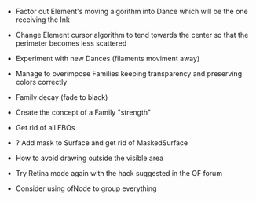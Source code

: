 - Factor out Element's moving algorithm into Dance which will be the one receiving the Ink
- Change Element cursor algorithm to tend towards the center so that the perimeter becomes less scattered
- Experiment with new Dances (filaments moviment away)
- Manage to overimpose Families keeping transparency and preserving colors correctly 


- Family decay (fade to black)
- Create the concept of a Family "strength"

- Get rid of all FBOs
- ? Add mask to Surface and get rid of MaskedSurface
- How to avoid drawing outside the visible area
- Try Retina mode again with the hack suggested in the OF forum

- Consider using ofNode to group everything
